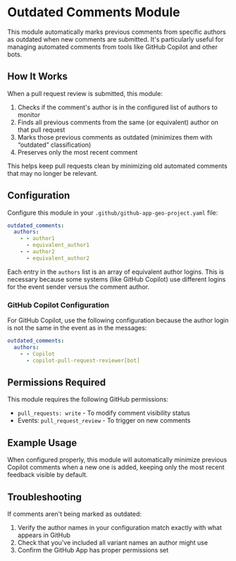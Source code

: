 # Outdated Comments Module

This module automatically marks previous comments from specific authors as outdated when new comments are submitted. It's particularly useful for managing automated comments from tools like GitHub Copilot and other bots.

## How It Works

When a pull request review is submitted, this module:

1. Checks if the comment's author is in the configured list of authors to monitor
2. Finds all previous comments from the same (or equivalent) author on that pull request
3. Marks those previous comments as outdated (minimizes them with “outdated” classification)
4. Preserves only the most recent comment

This helps keep pull requests clean by minimizing old automated comments that may no longer be relevant.

## Configuration

Configure this module in your `.github/github-app-geo-project.yaml` file:

```yaml
outdated_comments:
  authors:
    - - author1
      - equivalent_author1
    - - author2
      - equivalent_author2
```

Each entry in the `authors` list is an array of equivalent author logins. This is necessary because some systems (like GitHub Copilot) use different logins for the event sender versus the comment author.

### GitHub Copilot Configuration

For GitHub Copilot, use the following configuration because the author login is not the same in the event as in the messages:

```yaml
outdated_comments:
  authors:
    - - Copilot
      - copilot-pull-request-reviewer[bot]
```

## Permissions Required

This module requires the following GitHub permissions:

- `pull_requests: write` - To modify comment visibility status
- Events: `pull_request_review` - To trigger on new comments

## Example Usage

When configured properly, this module will automatically minimize previous Copilot comments when a new one is added, keeping only the most recent feedback visible by default.

## Troubleshooting

If comments aren't being marked as outdated:

1. Verify the author names in your configuration match exactly with what appears in GitHub
2. Check that you've included all variant names an author might use
3. Confirm the GitHub App has proper permissions set
